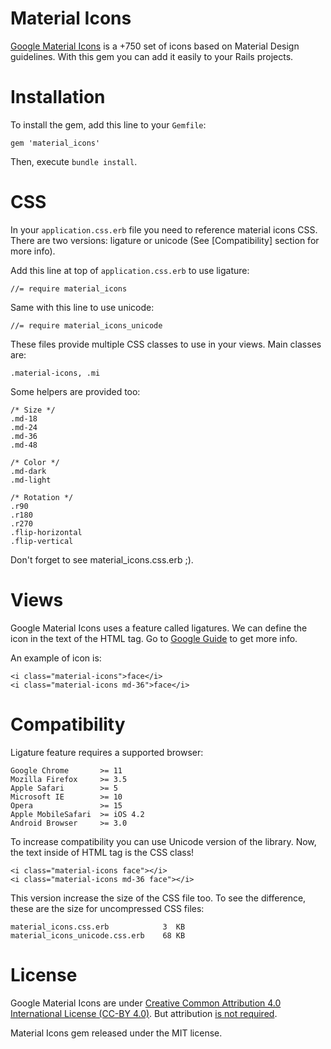 # Material Icons

[Google Material Icons](https://google.github.io/material-design-icons/) is a +750 set of icons based on Material Design guidelines. With this gem you can add it easily to your Rails projects.

# Installation

To install the gem, add this line to your `Gemfile`:

	gem 'material_icons'

Then, execute `bundle install`.

# CSS

In your `application.css.erb` file you need to reference material icons CSS. There are two versions: ligature or unicode (See [Compatibility] section for more info).

Add this line at top of `application.css.erb` to use ligature:

	//= require material_icons

Same with this line to use unicode:

	//= require material_icons_unicode

These files provide multiple CSS classes to use in your views. Main classes are:

	.material-icons, .mi

Some helpers are provided too:

	/* Size */
	.md-18
	.md-24
	.md-36
	.md-48

	/* Color */
	.md-dark
	.md-light

	/* Rotation */
	.r90
	.r180
	.r270
	.flip-horizontal
	.flip-vertical

Don't forget to see material_icons.css.erb ;).

# Views

Google Material Icons uses a feature called ligatures. We can define the icon in the text of the HTML tag. Go to [Google Guide](https://google.github.io/material-design-icons/#using-the-icons-in-html) to get more info.

An example of icon is:
	
	<i class="material-icons">face</i>
	<i class="material-icons md-36">face</i>

# Compatibility

Ligature feature requires a supported browser: 

	Google Chrome       >= 11
	Mozilla Firefox     >= 3.5
	Apple Safari        >= 5
	Microsoft IE        >= 10
	Opera               >= 15
	Apple MobileSafari  >= iOS 4.2
	Android Browser     >= 3.0

To increase compatibility you can use Unicode version of the library. Now, the text inside of HTML tag is the CSS class! 

	<i class="material-icons face"></i>
	<i class="material-icons md-36 face"></i>

This version increase the size of the CSS file too. To see the difference, these are the size for uncompressed CSS files:

	material_icons.css.erb            3  KB
	material_icons_unicode.css.erb    68 KB

# License

Google Material Icons are under [Creative Common Attribution 4.0 International License (CC-BY 4.0)](http://creativecommons.org/licenses/by/4.0/). But attribution [is not required](https://github.com/google/material-design-icons#license).

Material Icons gem released under the MIT license.